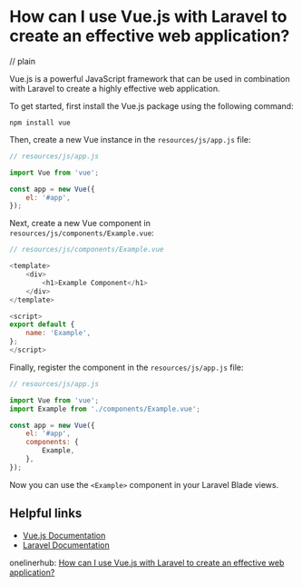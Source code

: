 # How can I use Vue.js with Laravel to create an effective web application?
// plain

Vue.js is a powerful JavaScript framework that can be used in combination with Laravel to create a highly effective web application.

To get started, first install the Vue.js package using the following command:

```
npm install vue
```

Then, create a new Vue instance in the `resources/js/app.js` file:

```js
// resources/js/app.js

import Vue from 'vue';

const app = new Vue({
    el: '#app',
});
```

Next, create a new Vue component in `resources/js/components/Example.vue`:

```js
// resources/js/components/Example.vue

<template>
    <div>
        <h1>Example Component</h1>
    </div>
</template>

<script>
export default {
    name: 'Example',
};
</script>
```

Finally, register the component in the `resources/js/app.js` file:

```js
// resources/js/app.js

import Vue from 'vue';
import Example from './components/Example.vue';

const app = new Vue({
    el: '#app',
    components: {
        Example,
    },
});
```

Now you can use the `<Example>` component in your Laravel Blade views.

## Helpful links
* [Vue.js Documentation](https://vuejs.org/v2/guide/)
* [Laravel Documentation](https://laravel.com/docs/7.x/blade)

onelinerhub: [How can I use Vue.js with Laravel to create an effective web application?](https://onelinerhub.com/vue.js/how-can-i-use-vue-js-with-laravel-to-create-an-effective-web-application)